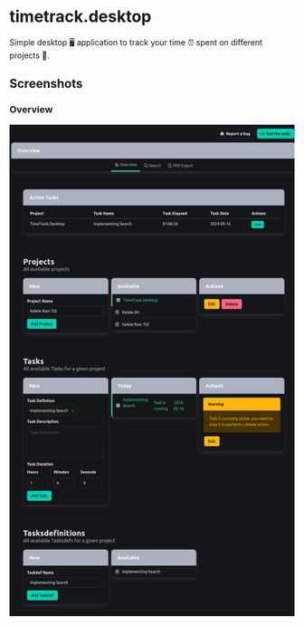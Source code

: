 # timetrack.desktop

Simple desktop 🖥️ application to track your time ⏰ spent on different projects 🎉.

## Screenshots

### Overview

![Overview](screenshots/overview.png)
